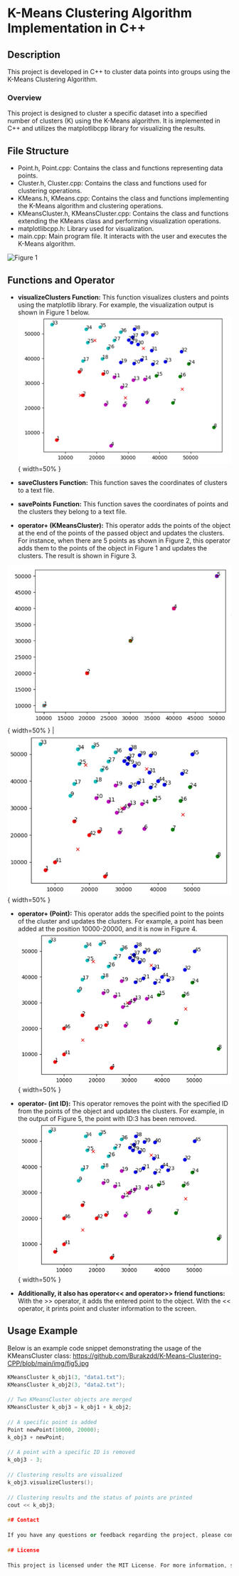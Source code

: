 # K-Means Clustering Algorithm Implementation in C++

## Description
This project is developed in C++ to cluster data points into groups using the K-Means Clustering Algorithm.

### Overview
This project is designed to cluster a specific dataset into a specified number of clusters (K) using the K-Means algorithm. It is implemented in C++ and utilizes the matplotlibcpp library for visualizing the results.

## File Structure
- Point.h, Point.cpp: Contains the class and functions representing data points.
- Cluster.h, Cluster.cpp: Contains the class and functions used for clustering operations.
- KMeans.h, KMeans.cpp: Contains the class and functions implementing the K-Means algorithm and clustering operations.
- KMeansCluster.h, KMeansCluster.cpp: Contains the class and functions extending the KMeans class and performing visualization operations.
- matplotlibcpp.h: Library used for visualization.
- main.cpp: Main program file. It interacts with the user and executes the K-Means algorithm.

![Figure 1 ](https://github.com/Burakzdd/K-Means-Clustering-CPP/blob/main/img/UML_kmeans.jpg=200x)
## Functions and Operator

- **visualizeClusters Function:** This function visualizes clusters and points using the matplotlib library. For example, the visualization output is shown in Figure 1 below.
![Figure 2](https://github.com/Burakzdd/K-Means-Clustering-CPP/blob/main/img/fig1.jpg){ width=50% }
- **saveClusters Function:** This function saves the coordinates of clusters to a text file.

- **savePoints Function:** This function saves the coordinates of points and the clusters they belong to a text file.

- **operator+ (KMeansCluster):** This operator adds the points of the object at the end of the points of the passed object and updates the clusters. For instance, when there are 5 points as shown in Figure 2, this operator adds them to the points of the object in Figure 1 and updates the clusters. The result is shown in Figure 3.

 ![Figure 3](https://github.com/Burakzdd/K-Means-Clustering-CPP/blob/main/img/fig2.jpg){ width=50% } |  ![Figure 4](https://github.com/Burakzdd/K-Means-Clustering-CPP/blob/main/img/fig3.jpg){ width=50% }

- **operator+ (Point):** This operator adds the specified point to the points of the cluster and updates the clusters. For example, a point has been added at the position 10000-20000, and it is now in Figure 4.
  ![Figure 5](https://github.com/Burakzdd/K-Means-Clustering-CPP/blob/main/img/fig4.jpg){ width=50% }



- **operator- (int ID):** This operator removes the point with the specified ID from the points of the object and updates the clusters. For example, in the output of Figure 5, the point with ID:3 has been removed.
  ![Figure 6](https://github.com/Burakzdd/K-Means-Clustering-CPP/blob/main/img/fig4.jpg){ width=50% }


- **Additionally, it also has operator<< and operator>> friend functions:** With the >> operator, it adds the entered point to the object. With the << operator, it prints point and cluster information to the screen.
## Usage Example

Below is an example code snippet demonstrating the usage of the KMeansCluster class:
https://github.com/Burakzdd/K-Means-Clustering-CPP/blob/main/img/fig5.jpg
```cpp
KMeansCluster k_obj1(3, "data1.txt");
KMeansCluster k_obj2(3, "data2.txt");

// Two KMeansCluster objects are merged
KMeansCluster k_obj3 = k_obj1 + k_obj2;

// A specific point is added
Point newPoint(10000, 20000);
k_obj3 + newPoint;

// A point with a specific ID is removed
k_obj3 - 3;

// Clustering results are visualized
k_obj3.visualizeClusters();

// Clustering results and the status of points are printed
cout << k_obj3;

## Contact

If you have any questions or feedback regarding the project, please contact us at burak67ozd@outlook.com.

## License

This project is licensed under the MIT License. For more information, see the [LICENSE](link/to/LICENSE) file.
